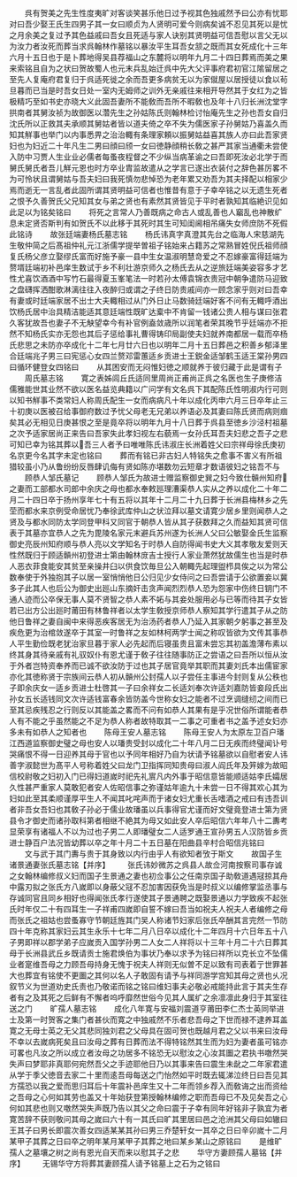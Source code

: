 <!-- { "loadSidebar": true } -->
　　呉有贺美之先生性度夷旷对客谈笑甚乐他日过予视其色独戚然予曰公亦有忧耶对曰吾少娶王氏生四男子其一女曰顺贞为人贤明可爱今则病矣诚不忍见其死以是忧之月余美之复过予其色益戚曰吾女且死适与家人诀别其贤明益可信吾慰以言父无以为汝力者汝死而葬当求呉翰林作墓铭以暴汝平生耳吾女颔之既而其女死成化十三年六月十五日也于是卜葬地得吴县荐福山之东麓将以明年九月二十四日葬焉而美之果来索铭且自为之状曰贺故蜀人也元末兵乱始迁呉中先大父评事府君初官江隂留居之至先人复庵府君复归于呉适死徙之余而吾更多病贫无以为家僦屋以居授徒以食以茍旦暮而已当是时吾女日处一室内无姆师之训外无亲戚往来相开导然其于女红为之皆极精巧至如书史亦晓大义此固吾妻所不能敎而吾所不暇敎也及年十八归长洲沈堂字拱南者其舅汝祯为故御医以濳先生之孙姑陈氏则翰林检讨怡庵先生之孙也吾女自归沈氏所以正救其夫承顺其舅姑者皆以道夫倚之卒不失为儒医家子孙舅姑乃喜盖久而知其觧事也举门以内事悉畀之治治輙有条理家頼以振舅姑益喜其族人亦曰此吾家贤妇也为妇近二十年凡生二男曰顔曰颀一女曰徳静顔稍长敎之甚严其家当通衢未尝使入防中习贾人生业业必儒者每蚤夜程督之不少纵当病革谕之曰吾即死汝必北学于而舅氏舅氏者吾儿觧元恩也时方卒业胄监故遣从之学言已遂出衣装付之辞色甚厉畧不为可怜状且谓舅姑与吾夫妇曰我死慎勿悲悼恐为老年累又劝吾为其夫择配以相家少焉而逝无一言乱者此固所谓其贤明益可信者也惟昔有意于子幸卒铭之以无遗生死者之恨予久善贺氏父兄知其女与弟之贤也有素然其贤皆见于平时者孰知其临絶识见如此足以为铭矣铭曰
　　将死之言常人乃善既病之命古人或乱善也人竆乱也神散纩息未定贤否斯判有如贺氏不以此移于其死时其生可知闺阃相吊痛失女师庶防不死假此铭诗
　　故张廷端妻杨氏墓志铭
　　杨氏讳真字真澄其先台之临海人宋慈湖先生敬仲简之后髙祖仲礼元江浙儒学提举曽祖子铭始来占籍苏之常熟冒姓倪氏祖师顔复氏杨父彦立娶缪氏富而好施予豪一县中生女温淑明慧竒爱之不忍嫁豪富得廷端为赘壻廷端初补邑庠生数试于乡不利壮游京师久之杨氏去从之逆旅廷端美姿容多才艺性尤喜饮酒酒中写竹石最得夏玉峯笔法一时若孙太傅袁锦衣贵冠中朝争遣防马迎致之盘礴挥洒酣歌淋漓往往入夜醉归或谓之子终日防贵戚间亦一顾念家乎则对曰吾幸有妻或时廷端家居不出士大夫輙相过从门外日止马数骑廷端好客不问有无輙呼酒出饮杨氏居中治具精洁能适其意廷端性既旷达槖中不肯留一钱诸公贵人相与谋曰张君久客犹故吾也妻子不无觖望幸今有补官例盍敛歳所以润笔者荣其晚节乎廷端亦不拒然不知杨氏实亦无怨也其后子惩给事礼曹得铸印局副使夫妇就养南都居一载而卒杨氏悲思之未防亦卒成化十二年七月廿六日也以明年二月十五日葬邑之积善乡郁泽里合廷端兆子男三曰宪惩心女四兰赘邓雷蕙适乡贡进士王鋭金适邹鹤玉适王棠孙男四曰循环健登女四铭曰
　　从其困安而无闷惟妇徳之顺就养于彼归藏于此是谓有子
　　周氏墓志铭
　　寛之表姊闾丘氏适同里周尚正甫尚正呉之名医也生子庚修洁儒雅能世其业然不欲以医名益览典籍以广问学有文名呉下其配陈氏性明淑内行可则以知书觧事不类常妇人称周氏配生一女而病病凡十年以成化丙申六月三日卒年止三十初庚以医被召给事御府数过予忧父母老无兄弟以养语必及其妻曰陈氏贤而病则痼矣其必无相见日庚甚恨之至是竟卒将以明年九月十八日葬于呉县至徳乡沙泾村祖墓之次予适家居尚正来告曰吾家失此孝妇视左右藐焉一女孙氏耳吾夫妇悲之吾子之悲可知已幸为铭其葬以吾三人者予曰唯唯陈氏讳淑庄长洲着姓父曰宗祥母徐氏庚初名京更今名其字未定也铭曰
　　葬而有铭已非古妇人特铭失之愈事不害义有所祖猎较虽小乃从鲁纷纷反唇肆讥侮有贤如陈亦堪数勿云短章才数语彼妇之铭吾不与
　　顾恭人邹氏墓记
　　顾恭人邹氏为故进士赠监察御史巽之妇今致仕贑州知府之妻而工部都水司郎中余庆之母也都水奉敕廵理漕渠恭人实从之养以成化二十年二月二十四日卒于扬州享年七十有五将以其年十二月二十九日葬于长洲县梅林乡之先茔而都水来京例受命居忧乃奉徐武库仲山之状泣拜以墓文请寛少居乡里则闻恭人之贤及与都水同防太学同登甲科又同官于朝恭人皆从其子获数拜之久而益知其贤可信表于其墓亦宜恭人之先为毘陵名家元末避兵苏州遂为长洲人父曰公敏娶金氏生监察御史亮辰州知府顺与恭人亮以文学知名于时恭人自防得闻书史大义其孝敬友爱则天性然既归于顾适贑州初登进士第由翰林庻吉士授行人家业萧然犹故儒生也当是时恭人恶衣菲食能安其贫至亲操井臼以供食饮毎旦公入朝輙先起理盥栉具俟之以为常公数奉使于外独抱其子以居一室悄悄他日公归见少女侍问之曰吾尝请于公欲置妾以冀多子此其人也后公为御史出廵山东摘奸击贪声闻烈烈恭人恐为怨家中伤终日钥门不通人迹而公卒保无事人莫不贤智之恭人素不妬与其妾处服用必与已等而待其子女皆若已出方公出廵时莆田有林鲁祥者以太学生敎授京师恭人察知其学行遣其子从之防他日鲁祥之妻自闽中来得恶疾客居无为治汤药者恭人乃延入其家朝夕躬事之甚至及疾危更为治棺敛遂卒于其室一时鲁祥之友如林柯两学士闻之称叹皆欲为文传其事恭人平生勤俭既老犹治家旦暮于家人必先起而后寝虽贵且富未尝忘其初盖澹薄布素以终其身其待亲戚有礼驭奴仆有恩尤谨于敎子往往随事防正之尝语之曰吾所以恒从汝于外者岂特资奉养而已诚不欲汝防于过也其子居官竟举其职而其妻刘氏本出儒宦家亦化其徳称贤于宗族间云恭人初从贑州公封孺人以子尝任主事进今封则复从公秩也子即余庆女一适乡贡进士杜啓其一子曰余祥女二长适刘奉次许适刘嘉防皆妾段氏出孙女五长适钱同文次许适钱富春余皆防盖今世称女妇之能者不过烹调缝纫之间而已至其忌疾残忍之行则反以其能盖之畧而不问有如恭人其果有是乎况世俗所谓能者恭人有不能之乎虽然能之不足为恭人称者故特取其一二事之可重者书之盖予述女妇亦多未有如恭人之知者也
　　陈母王安人墓志铭
　　陈母王安人为太原左卫百户璠江西道监察御史璧之母也安人以璠贵受封以成化二十年八月二日无疾而终璧闻讣号哭痛恨不得一日迎养其母于官也以予同年相好乃自为状请予铭墓欲以自慰者安人讳善字淑懿世为髙平人号称着姓父曰龙门卫指挥同知贵母曰淑人阎氏年及笄嫁为故昭信校尉敬之妇初入门已得妇道嵗时祀先礼賔凡内外事于昭信意皆能顺适姑李氏孀居久性甚严重家人莫敢犯者安人佐昭信事之弥谨姑年逾九十未尝一日不得其欢心其为妇如此至其柔顺谨厚平生人不闻其叱咤声而于诸女妇尤重长舌嗜酒之戒曰有违吾训者非吾女吾妇也其敎子孙必于儒业故璠虽以兵事得官尤谨而好文璧竟登进士第为贤县令才御史而诸孙取科第者相继不絶其为母又如此安人卒后昭信六年年八十二夀考显荣享有诸福人不以为过也子男二人即璠璧女二人适罗通王宣孙男五人汉防皆乡贡进士静百户法况皆幼葬以卒之年十月二十五日墓在阳曲县辛村合昭信兆铭曰
　　文与武于其门夀与贵于其身致以内行由乎人有欲知者攷于斯文
　　故国子生诸景通妻张氏墓志铭【并序】
　　张氏讳妙微苏之呉县人故佥河南按察司事存诚之女翰林编修叔义妇而国子生景通之妻也初佥事公之任南京国子助敎道遇冦掠其舟中露刃拟之张氏方八嵗即以身蔽父冦不忍加害因获免当是时叔义以编修掌监丞事与存诚同官且同乡相好也得闻张氏孝行遂使其子景通聘之既娶景通以力学致疾不起张氏时年仅二十有四耳生一子祥甫四嵗即自誓不嫁曰吾当如祝夫人祝夫人者编修之母而张氏之祖姑也尝蚤寡守节朝廷旌其门吴人称诸节妇家后张氏卒酬其言完然一节防四十年克称其家妇云其生永乐十七年二月八日卒以成化十二年四月十六日年五十八子男即祥以郡学弟子应嵗贡入国学孙男二人女二人祥将以十三年十月二十六日葬其母于长洲县武丘乡既请贡士施君焕伯为事状乃奉以求予为铭曰祥所以克长立不坠儒业者寔维吾母之力顾吾母持身无愧于祝夫人祥则无似曽不足以致有司表着亍世罪甚大也葬宜有铭使不更圗之其何以名人子敢固有请予与祥同游学宫知其母之贤也乆况叙节义为世道劝史氏责也乃敬诺而铭之铭曰维妇事夫必敬必戒能持此言于其夫生存者有之及其死之后鲜有不懈者呜呼靡然世俗今见其人属纩之余凛凛此身归于其室往送之门
　　旷孺人墓志铭
　　成化八年寛与安福刘震道亨莆田李仁杰士英同举进士及第一时贺客之集门者甚伙而寛之中独戚然不乐者悲吾母之下世而禄不逮养耳盖寛之无母士英之无父其悲同独刘君之父母具在固可贺也既越月君之父以书来曰汝母不幸以去嵗病死矣且曰汝母之葬有日葬而法不得特铭然其生而为妇为妻者虽可铭亦可畧也凡汝之所以成立者汝母之功居多不铭恐无以慰汝之心汝其圗之君执书噭然哭失声曰梦耶非真耶何宛然吾父之手迹耶他日乃以其事来告曰震生未龀之二年家君遣从学于季父徳音去家二十里而逺吾母每送之门怡然如平时既去辄涕泣终日曰吾见其方孺恐以我之爱而思归耳后十年震补邑庠生又十二年而领乡荐入而敎诲之出而资给之吾母之心何如其劳也盖又十年始获登第授翰林编修之职而吾母已不及见矣吾之心何如其悲也则又噭然哭失声既乃告以其父之命曰震于子幸有同年好铭非子孰宜为者寛苦辞不获则敬问其母之嵗曰六十有一其氏曰旷其里居曰邑之沧洲其父母曰如辙曰王其子曰男长即震次善女四适某某其孙曰男三乔楚轩女一其卒之日曰辛卯嵗十二月某甲子其葬之日曰卒之明年某月某甲子其葬之地曰某乡某山之原铭曰
　　是维旷孺人之墓壤之树之尚有恩光自天而来以慰其子之悲
　　华守方妻顾孺人墓铭【并序】
　　无锡华守方将葬其妻顾孺人请予铭墓上之石为之铭曰
